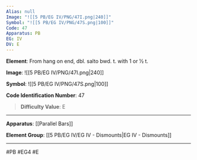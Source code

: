 ```yaml
---
Alias: null
Image: "![[5 PB/EG IV/PNG/47I.png|240]]"
Symbol: "![[5 PB/EG IV/PNG/47S.png|100]]"
Code: 47
Apparatus: PB
EG: IV
DV: E
---
```

**Element**: From hang on end, dbl. salto bwd. t. with 1 or 1⁄2 t.

**Image**:
![[5 PB/EG IV/PNG/47I.png|240]]

**Symbol**:
![[5 PB/EG IV/PNG/47S.png|100]]

**Code Identification Number**: 47

>**Difficulty Value**: E

___
**Apparatus**: [[Parallel Bars]]

**Element Group**: [[5 PB/EG IV/EG IV - Dismounts|EG IV - Dismounts]]
___
#PB #EG4 #E
